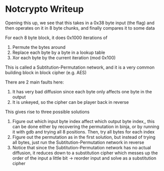 # Notcrypto Writeup

Opening this up, we see that this takes in a 0x38 byte input (the flag) and then operates on it in 8 byte chunks, and finally compares it to some data

For each 8 byte block, it does 0x1000 iterations of
1. Permute the bytes around
2. Replace each byte by a byte in a lookup table
3. Xor each byte by the current iteration (mod 0x100)

This is called a Subtitution-Permutation network, and it is a very common building block in block cipher (e.g. AES)

There are 2 main faults here:
1. It has very bad diffusion since each byte only affects one byte in the output
2. It is unkeyed, so the cipher can be player back in reverse

This gives rise to three possible solutions
1. Figure out which input byte index affect which output byte index,, this can be done either by recovering the permutation in binja, or by running it with gdb and trying all 8 positions. Then, try all bytes for each index
2. Figure out the permutation as in the first solution, but instead of trying all bytes, just run the Subtitution-Permutation network in reverse
3. Notice that since the Subtitution-Permutation network has no actual diffusion, it reduces down to a substitution cipher which messes up the order of the input a little bit -> reorder input and solve as a substitution cipher
